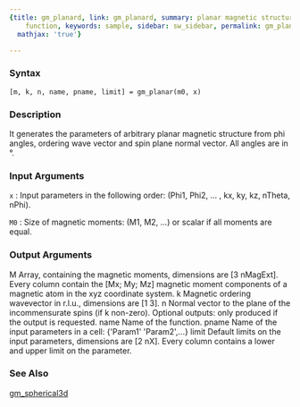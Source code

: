```yaml
---
{title: gm_planard, link: gm_planard, summary: planar magnetic structure constraint
    function, keywords: sample, sidebar: sw_sidebar, permalink: gm_planard.html, folder: swfiles,
  mathjax: 'true'}

---
```


### Syntax

`[m, k, n, name, pname, limit] = gm_planar(m0, x) `

### Description

It generates the parameters of arbitrary planar magnetic structure from
phi angles, ordering wave vector and spin plane normal vector. All angles
are in °.
 

### Input Arguments

`x`
: Input parameters in the following order:
  (Phi1, Phi2, ... , kx, ky, kz, nTheta, nPhi).

`M0`
: Size of magnetic moments: (M1, M2, ...) or scalar if all
  moments are equal.

### Output Arguments

M         Array, containing the magnetic moments, dimensions are
          [3 nMagExt]. Every column contain the [Mx; My; Mz] magnetic
          moment components of a magnetic atom in the xyz coordinate
          system.
k         Magnetic ordering wavevector in r.l.u., dimensions are [1 3].
n         Normal vector to the plane of the incommensurate spins (if k
          non-zero).
Optional outputs:
only produced if the output is requested.
name      Name of the function.
pname     Name of the input parameters in a cell: {'Param1' 'Param2',...}
limit     Default limits on the input parameters, dimensions are [2 nX].
          Every column contains a lower and upper limit on the parameter.

### See Also

[gm_spherical3d](gm_spherical3d.html)

